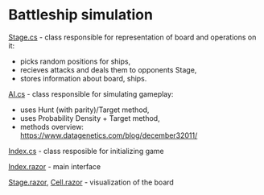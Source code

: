 # Battleship simulation
[Stage.cs](https://github.com/DDaarcon/recruitment-task/blob/master/Classes/Stage.cs) - class responsible for representation of board and operations on it:
- picks random positions for ships,
- recieves attacks and deals them to opponents Stage,
- stores information about board, ships.

[AI.cs](https://github.com/DDaarcon/recruitment-task/blob/master/Classes/AI.cs) - class responsible for simulating gameplay:
- uses Hunt (with parity)/Target method,
- uses Probability Density + Target method,
- methods overview: https://www.datagenetics.com/blog/december32011/

[Index.cs](https://github.com/DDaarcon/recruitment-task/blob/master/Pages/Index.cs) - class resposible for initializing game

[Index.razor](https://github.com/DDaarcon/recruitment-task/blob/master/Pages/Index.razor) - main interface

[Stage.razor](https://github.com/DDaarcon/recruitment-task/blob/master/Components/Stage.razor),
[Cell.razor](https://github.com/DDaarcon/recruitment-task/blob/master/Components/Cell.razor) - visualization of the board
